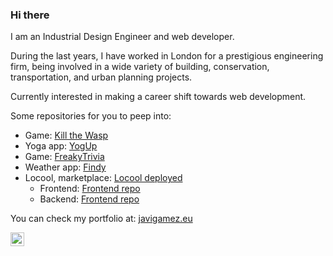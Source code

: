 ### Hi there 

I am an Industrial Design Engineer and web developer. 

During the last years, I have worked in London for a prestigious engineering firm, being involved in a wide variety of building, conservation, transportation, and urban planning projects.

Currently interested in making a career shift towards web development.

Some repositories for you to peep into:
- Game: <a href="https://github.com/fromzerotoheroquest/ktw">Kill the Wasp</a>
- Yoga app: <a href="https://github.com/fromzerotoheroquest/Yoga-App">YogUp</a>
- Game: <a href="https://github.com/fromzerotoheroquest/FreakyTrivia">FreakyTrivia</a>
- Weather app: <a href="https://github.com/fromzerotoheroquest/Findy">Findy</a>
- Locool, marketplace: <a href="https://tangerine-starburst-231404.netlify.app/app">Locool deployed</a>
    - Frontend: <a href="https://github.com/BackFrontProject/Locool-FrontEnd">Frontend repo</a>
    - Backend: <a href="https://github.com/BackFrontProject/Locool-BackEnd">Frontend repo</a>

You can check my portfolio at: <a href="https://www.javigamez.eu/">javigamez.eu</a>

<img align="left" alt="JoshMadakor | LinkedIn" width="22px" src="https://cdn.jsdelivr.net/npm/simple-icons@v3/icons/linkedin.svg" />
